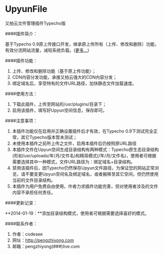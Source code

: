 UpyunFile
=========

又拍云文件管理插件Typecho版

####插件简介：

  基于Typecho 0.9原上传接口开发，继承原上传所有（上传、修改和删除）功能，有效分流网站流量，减轻系统负载。([更多...](http://pengzhiyong.com/blog/192.html "UpyunFile详情介绍"))
  
####插件功能：

  1. 上传、修改和删除功能（基于原上传功能）；
  2. CDN内容分发功能，承接又拍云强大的CDN内容分发；
  3. 绑定域名后，享受特有的文件URL路径，加快静态文件加载速度。

####使用方法：

  1. 下载此插件，上传至网站的/usr/plugins/目录下；
  2. 启用该插件，填写好Upyun空间信息，保存即可。

####注意事项：

  1. 本插件功能仅在启用并正确设置插件后才有效，在Typecho 0.9下测试完全正常，其它Typecho版本暂未测试；
  2. 未使用本插件之前所上传之文件，启用本插件后仍按照原URL路径
  3. 本插件文件在Upyun空间生成目录结构有两种模式：Typecho原生态目录结构(形如/usr/uploads/年/月/文件名)和精简模式(/年/月/文件名)，使用者可根据需要选择其中一种模式，文件URL路径为：绑定域名+目录结构。
  4. 禁用该插件后，因Typecho仍然保存Upyun文件路径，为保证您的网站正常浏览，请不要变更Upyun空间名及绑定域名，或者搬移至其它空间，但仍然使用当前的文件目录结构。
  5. 本插件为用户免费自由使用，作者力求插件功能完善，但对使用者涉及的文件内容不承担任何责任。

####更新记录：

**2014-01-19：**添加目录结构模式，使用者可根据需要选择喜好的模式。

####联系作者：

  1. 作者：codesee 
  2. 网址：<http://pengzhiyong.com>
  3. 邮箱：pengzhiyong(###)live.com
